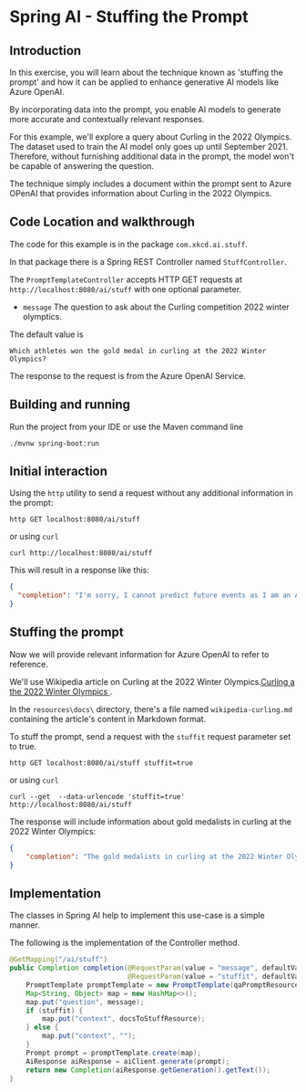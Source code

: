 # Spring AI - Stuffing the Prompt

## Introduction

In this exercise, you will learn about the technique known as 'stuffing the prompt' and how it can be applied to enhance generative AI models like Azure OpenAI.

By incorporating data into the prompt, you enable AI models to generate more accurate and contextually relevant responses.

For this example, we'll explore a query about Curling in the 2022 Olympics. The dataset used to train the AI model only goes up until September 2021. 
Therefore, without furnishing additional data in the prompt, the model won't be capable of answering the question.

The technique simply includes a document within the prompt sent to Azure OPenAI that provides information about Curling in the 2022 Olympics.

## Code Location and walkthrough

The code for this example is in the package `com.xkcd.ai.stuff`.

In that package there is a Spring REST Controller named `StuffController`.

The `PromptTemplateController` accepts HTTP GET requests at `http://localhost:8080/ai/stuff` with one optional parameter.


* `message` The question to ask about the Curling competition 2022 winter olymptics.

The default value is
```
Which athletes won the gold medal in curling at the 2022 Winter Olympics?
```

The response to the request is from the Azure OpenAI Service.

## Building and running

Run the project from your IDE or use the Maven command line

```
./mvnw spring-boot:run
```

## Initial interaction

Using the `http` utility to send a request without any additional information in the prompt:

```shell
http GET localhost:8080/ai/stuff
```
or using `curl`
```shell
curl http://localhost:8080/ai/stuff
```

This will result in a response like this:

```json
{
  "completion": "I'm sorry, I cannot predict future events as I am an AI language model and do not have information beyond what has been recorded."
}
```

## Stuffing the prompt

Now we will provide relevant information for Azure OpenAI to refer to reference.

We'll use Wikipedia article on Curling at the 2022 Winter Olympics.[Curling a the 2022 Winter Olympics ](https://en.wikipedia.org/wiki/Curling_at_the_2022_Winter_Olympics).

In the `resources\docs\` directory, there's a file named `wikipedia-curling.md` containing the article's content in Markdown format.

To stuff the prompt, send a request with the `stuffit` request parameter set to true.

```shell
http GET localhost:8080/ai/stuff stuffit=true
```
or using `curl`
```shell
curl --get  --data-urlencode 'stuffit=true' http://localhost:8080/ai/stuff 
```


The response will include information about gold medalists in curling at the 2022 Winter Olympics:

```json
{
    "completion": "The gold medalists in curling at the 2022 Winter Olympics were as follows:\n-Men's tournament: Brad Gushue, Mark Nichols, Brett Gallant, Geoff Walker, and Marc Kennedy (alternate) from Canada.\n-Women's tournament: Eve Muirhead, Vicky Wright, Jennifer Dodds, Hailey Duff, and Mili Smith (alternate) from Great Britain.\n-Mixed doubles tournament: Stefania Constantini and Amos Mosaner from Italy."
}
```


## Implementation

The classes in Spring AI help to implement this use-case is a simple manner.

The following is the implementation of the Controller method.

```java
@GetMapping("/ai/stuff")
public Completion completion(@RequestParam(value = "message", defaultValue = "Which athletes won the gold medal in curling at the 2022 Winter Olympics?'") String message,
                             @RequestParam(value = "stuffit", defaultValue = "false") boolean stuffit) {
    PromptTemplate promptTemplate = new PromptTemplate(qaPromptResource);
    Map<String, Object> map = new HashMap<>();
    map.put("question", message);
    if (stuffit) {
        map.put("context", docsToStuffResource);
    } else {
        map.put("context", "");
    }
    Prompt prompt = promptTemplate.create(map);
    AiResponse aiResponse = aiClient.generate(prompt);
    return new Completion(aiResponse.getGeneration().getText());
}
```

